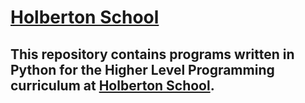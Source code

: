 # [Holberton School](https://www.holbertonschool.com) 

## This repository contains programs written in Python for the Higher Level Programming curriculum at [Holberton School](https://www.holbertonschool.com).

